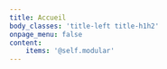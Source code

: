 ```yaml
---
title: Accueil
body_classes: 'title-left title-h1h2'
onpage_menu: false
content:
    items: '@self.modular'
---
```


